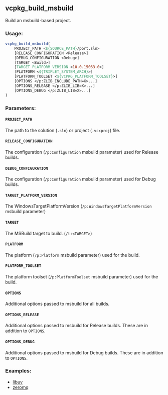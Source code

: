 ## vcpkg_build_msbuild

Build an msbuild-based project.

### Usage:
```cmake
vcpkg_build_msbuild(
    PROJECT_PATH <${SOURCE_PATH}/port.sln>
    [RELEASE_CONFIGURATION <Release>]
    [DEBUG_CONFIGURATION <Debug>]
    [TARGET <Build>]
    [TARGET_PLATFORM_VERSION <10.0.15063.0>]
    [PLATFORM <${TRIPLET_SYSTEM_ARCH}>]
    [PLATFORM_TOOLSET <${VCPKG_PLATFORM_TOOLSET}>]
    [OPTIONS </p:ZLIB_INCLUDE_PATH=X>...]
    [OPTIONS_RELEASE </p:ZLIB_LIB=X>...]
    [OPTIONS_DEBUG </p:ZLIB_LIB=X>...]
)
```

### Parameters:
#### `PROJECT_PATH`
The path to the solution (`.sln`) or project (`.vcxproj`) file.

#### `RELEASE_CONFIGURATION`
The configuration (``/p:Configuration`` msbuild parameter) used for Release builds.

#### `DEBUG_CONFIGURATION`
The configuration (``/p:Configuration`` msbuild parameter)
used for Debug builds.

#### `TARGET_PLATFORM_VERSION`
The WindowsTargetPlatformVersion (``/p:WindowsTargetPlatformVersion`` msbuild parameter)

#### `TARGET`
The MSBuild target to build. (``/t:<TARGET>``)

#### `PLATFORM`
The platform (``/p:Platform`` msbuild parameter) used for the build.

#### `PLATFORM_TOOLSET`
The platform toolset (``/p:PlatformToolset`` msbuild parameter) used for the build.

#### `OPTIONS`
Additional options passed to msbuild for all builds.

#### `OPTIONS_RELEASE`
Additional options passed to msbuild for Release builds. These are in addition to `OPTIONS`.

#### `OPTIONS_DEBUG`
Additional options passed to msbuild for Debug builds. These are in addition to `OPTIONS`.

### Examples:

* [libuv](https://github.com/Microsoft/vcpkg/blob/master/ports/libuv/portfile.cmake)
* [zeromq](https://github.com/Microsoft/vcpkg/blob/master/ports/zeromq/portfile.cmake)
